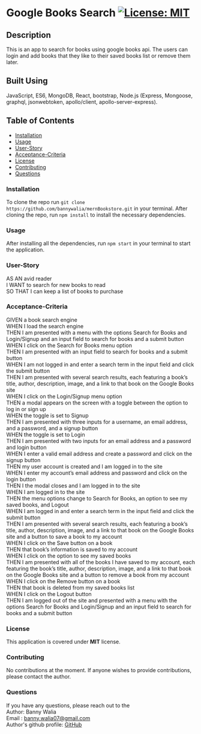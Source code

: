 # Google Books Search [![License: MIT](https://img.shields.io/badge/License-MIT-yellow.svg)](https://opensource.org/licenses/MIT)

## Description

This is an app to search for books using google books api. The users can login and add books that they like to their saved books list or remove them later.

## Built Using

JavaScript, ES6, MongoDB, React, bootstrap, Node.js (Express, Mongoose, graphql, jsonwebtoken, apollo/client, apollo-server-express).

## Table of Contents

- [Installation](#Installation)
- [Usage](#Usage)
- [User-Story](#User-Story)
- [Acceptance-Criteria](#Acceptance-Criteria)
- [License](#License)
- [Contributing](#Contributing)
- [Questions](#Questions)

### Installation

To clone the repo run `git clone https://github.com/bannywalia/mernBookstore.git` in your terminal. After cloning the repo, run `npm install` to install the necessary dependencies.

### Usage

After installing all the dependencies, run `npm start` in your terminal to start the application.

### User-Story

AS AN avid reader<br>
I WANT to search for new books to read<br>
SO THAT I can keep a list of books to purchase<br>

### Acceptance-Criteria

GIVEN a book search engine<br>
WHEN I load the search engine<br>
THEN I am presented with a menu with the options Search for Books and Login/Signup and an input field to search for books and a submit button<br>
WHEN I click on the Search for Books menu option<br>
THEN I am presented with an input field to search for books and a submit button<br>
WHEN I am not logged in and enter a search term in the input field and click the submit button<br>
THEN I am presented with several search results, each featuring a book’s title, author, description, image, and a link to that book on the Google Books site<br>
WHEN I click on the Login/Signup menu option<br>
THEN a modal appears on the screen with a toggle between the option to log in or sign up<br>
WHEN the toggle is set to Signup<br>
THEN I am presented with three inputs for a username, an email address, and a password, and a signup button<br>
WHEN the toggle is set to Login<br>
THEN I am presented with two inputs for an email address and a password and login button<br>
WHEN I enter a valid email address and create a password and click on the signup button<br>
THEN my user account is created and I am logged in to the site<br>
WHEN I enter my account’s email address and password and click on the login button<br>
THEN I the modal closes and I am logged in to the site<br>
WHEN I am logged in to the site<br>
THEN the menu options change to Search for Books, an option to see my saved books, and Logout<br>
WHEN I am logged in and enter a search term in the input field and click the submit button<br>
THEN I am presented with several search results, each featuring a book’s title, author, description, image, and a link to that book on the Google Books site and a button to save a book to my account<br>
WHEN I click on the Save button on a book<br>
THEN that book’s information is saved to my account<br>
WHEN I click on the option to see my saved books<br>
THEN I am presented with all of the books I have saved to my account, each featuring the book’s title, author, description, image, and a link to that book on the Google Books site and a button to remove a book from my account<br>
WHEN I click on the Remove button on a book<br>
THEN that book is deleted from my saved books list<br>
WHEN I click on the Logout button<br>
THEN I am logged out of the site and presented with a menu with the options Search for Books and Login/Signup and an input field to search for books and a submit button <br>

### License

This application is covered under **MIT** license.

### Contributing

No contributions at the moment. If anyone wishes to provide contributions, please contact the author.

### Questions

If you have any questions, please reach out to the<br>
Author: Banny Walia <br>
Email : <banny.walia07@gmail.com> <br>
Author's github profile: [GitHub](https://github.com/bannywalia)
